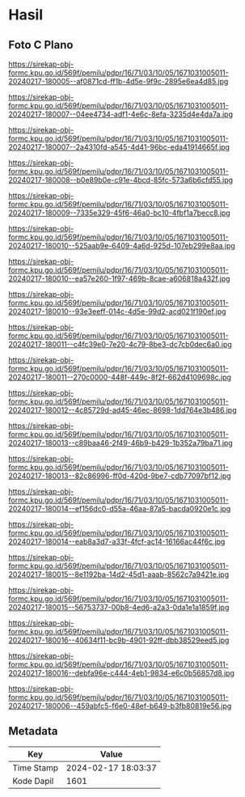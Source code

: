 # Hasil

## Foto C Plano

https://sirekap-obj-formc.kpu.go.id/569f/pemilu/pdpr/16/71/03/10/05/1671031005011-20240217-180005--af0871cd-ff1b-4d5e-9f9c-2895e6ea4d85.jpg

https://sirekap-obj-formc.kpu.go.id/569f/pemilu/pdpr/16/71/03/10/05/1671031005011-20240217-180007--04ee4734-adf1-4e6c-8efa-3235d4e4da7a.jpg

https://sirekap-obj-formc.kpu.go.id/569f/pemilu/pdpr/16/71/03/10/05/1671031005011-20240217-180007--2a4310fd-a545-4d41-96bc-eda41914665f.jpg

https://sirekap-obj-formc.kpu.go.id/569f/pemilu/pdpr/16/71/03/10/05/1671031005011-20240217-180008--b0e89b0e-c91e-4bcd-85fc-573a6b6cfd55.jpg

https://sirekap-obj-formc.kpu.go.id/569f/pemilu/pdpr/16/71/03/10/05/1671031005011-20240217-180009--7335e329-45f6-46a0-bc10-4fbf1a7becc8.jpg

https://sirekap-obj-formc.kpu.go.id/569f/pemilu/pdpr/16/71/03/10/05/1671031005011-20240217-180010--525aab9e-6409-4a6d-925d-107eb299e8aa.jpg

https://sirekap-obj-formc.kpu.go.id/569f/pemilu/pdpr/16/71/03/10/05/1671031005011-20240217-180010--ea57e260-1f97-469b-8cae-a606818a432f.jpg

https://sirekap-obj-formc.kpu.go.id/569f/pemilu/pdpr/16/71/03/10/05/1671031005011-20240217-180010--93e3eeff-014c-4d5e-99d2-acd021f190ef.jpg

https://sirekap-obj-formc.kpu.go.id/569f/pemilu/pdpr/16/71/03/10/05/1671031005011-20240217-180011--c4fc39e0-7e20-4c79-8be3-dc7cb0dec6a0.jpg

https://sirekap-obj-formc.kpu.go.id/569f/pemilu/pdpr/16/71/03/10/05/1671031005011-20240217-180011--270c0000-448f-449c-8f2f-662d4109698c.jpg

https://sirekap-obj-formc.kpu.go.id/569f/pemilu/pdpr/16/71/03/10/05/1671031005011-20240217-180012--4c85729d-ad45-46ec-8698-1dd764e3b486.jpg

https://sirekap-obj-formc.kpu.go.id/569f/pemilu/pdpr/16/71/03/10/05/1671031005011-20240217-180013--c89baa46-2f49-46b9-b429-1b352a79ba71.jpg

https://sirekap-obj-formc.kpu.go.id/569f/pemilu/pdpr/16/71/03/10/05/1671031005011-20240217-180013--82c86996-ff0d-420d-9be7-cdb77097bf12.jpg

https://sirekap-obj-formc.kpu.go.id/569f/pemilu/pdpr/16/71/03/10/05/1671031005011-20240217-180014--ef156dc0-d55a-46aa-87a5-bacda0920e1c.jpg

https://sirekap-obj-formc.kpu.go.id/569f/pemilu/pdpr/16/71/03/10/05/1671031005011-20240217-180014--eab8a3d7-a33f-4fcf-ac14-16166ac44f6c.jpg

https://sirekap-obj-formc.kpu.go.id/569f/pemilu/pdpr/16/71/03/10/05/1671031005011-20240217-180015--8e1192ba-14d2-45d1-aaab-8562c7a9421e.jpg

https://sirekap-obj-formc.kpu.go.id/569f/pemilu/pdpr/16/71/03/10/05/1671031005011-20240217-180015--56753737-00b8-4ed6-a2a3-0da1e1a1859f.jpg

https://sirekap-obj-formc.kpu.go.id/569f/pemilu/pdpr/16/71/03/10/05/1671031005011-20240217-180016--40634f11-bc9b-4901-92ff-dbb38529eed5.jpg

https://sirekap-obj-formc.kpu.go.id/569f/pemilu/pdpr/16/71/03/10/05/1671031005011-20240217-180016--debfa96e-c444-4eb1-9834-e6c0b56857d8.jpg

https://sirekap-obj-formc.kpu.go.id/569f/pemilu/pdpr/16/71/03/10/05/1671031005011-20240217-180006--459abfc5-f6e0-48ef-b649-b3fb80819e56.jpg


## Metadata

| Key        | Value               |
| ---------- | ------------------- |
| Time Stamp | 2024-02-17 18:03:37 |
| Kode Dapil | 1601                |



